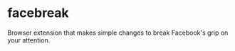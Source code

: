 # facebreak
Browser extension that makes simple changes to break Facebook's grip on your attention.
